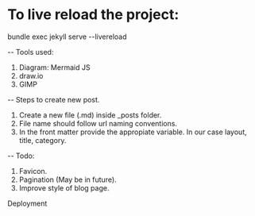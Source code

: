 # To live reload the project:
bundle exec jekyll serve --livereload

-- Tools used:
1. Diagram: Mermaid JS
2. draw.io
3. GIMP

-- Steps to create new post.
1. Create a new file (.md) inside _posts folder.
2. File name should follow url naming conventions.
3. In the front matter provide the appropiate variable. In our case layout, title, category.

-- Todo:
1. Favicon.
2. Pagination (May be in future).
3. Improve style of blog page.

Deployment
